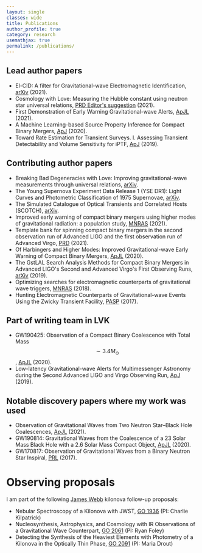 ```yaml
---
layout: single
classes: wide
title: Publications
author_profile: true
category: research
usemathjax: true
permalink: /publications/
---
```


## Lead author papers
- El-CID: A filter for Gravitational-wave Electromagnetic Identification, [arXiv](https://arxiv.org/abs/2108.04166) (2021).
- Cosmology with Love:  Measuring the Hubble constant using neutron star universal relations, [PRD Editor's suggestion](https://arxiv.org/abs/2106.06589) (2021).
- First Demonstration of Early Warning Gravitational-wave Alerts, [ApJL](https://iopscience.iop.org/article/10.3847/2041-8213/abed54) (2021).
- A Machine Learning-based Source Property Inference for Compact Binary Mergers, [ApJ](https://iopscience.iop.org/article/10.3847/1538-4357/ab8dbe) (2020).
- Toward Rate Estimation for Transient Surveys. I. Assessing Transient Detectability and Volume Sensitivity for iPTF, [ApJ](https://iopscience.iop.org/article/10.3847/1538-4357/ab2b9c) (2019).

## Contributing author papers
- Breaking Bad Degeneracies with Love: Improving gravitational-wave measurements through universal relations, [arXiv](https://doi.org/10.48550/arXiv.2210.09386).
- The Young Supernova Experiment Data Release 1 (YSE DR1): Light Curves and Photometric Classification of 1975 Supernovae, [arXiv](https://doi.org/10.48550/arXiv.2211.07128).
- The Simulated Catalogue of Optical Transients and Correlated Hosts (SCOTCH), [arXiv](https://doi.org/10.48550/arXiv.2206.02815).
- Improved early warning of compact binary mergers using higher modes of gravitational radiation: a population study, [MNRAS](https://doi.org/10.1093/mnras/stab125) (2021).
- Template bank for spinning compact binary mergers in the second observation run of Advanced LIGO and the first observation run of Advanced Virgo, [PRD](https://journals.aps.org/prd/abstract/10.1103/PhysRevD.103.084047) (2021).
- Of Harbingers and Higher Modes: Improved Gravitational-wave Early Warning of Compact Binary Mergers, [ApJL](https://iopscience.iop.org/article/10.3847/2041-8213/aba42d) (2020).
- The GstLAL Search Analysis Methods for Compact Binary Mergers in Advanced LIGO's Second and Advanced Virgo's First Observing Runs, [arXiv](https://arxiv.org/abs/1901.08580) (2019).
- Optimizing searches for electromagnetic counterparts of gravitational wave triggers, [MNRAS](https://doi.org/10.1093/mnras/sty1066) (2018).
- Hunting Electromagnetic Counterparts of Gravitational-wave Events Using the Zwicky Transient Facility, [PASP](https://iopscience.iop.org/article/10.1088/1538-3873/aa884f) (2017).

## Part of writing team in LVK
- GW190425: Observation of a Compact Binary Coalescence with Total Mass $$\sim 3.4 M_{\odot}$$, [ApJL](https://iopscience.iop.org/article/10.3847/2041-8213/ab75f5) (2020).
- Low-latency Gravitational-wave Alerts for Multimessenger Astronomy during the Second Advanced LIGO and Virgo Observing Run, [ApJ](https://iopscience.iop.org/article/10.3847/1538-4357/ab0e8f) (2019).

## Notable discovery papers where my work was used
- Observation of Gravitational Waves from Two Neutron Star–Black Hole Coalescences, [ApJL](https://iopscience.iop.org/article/10.3847/2041-8213/ac082e) (2021).
- GW190814: Gravitational Waves from the Coalescence of a 23 Solar Mass Black Hole with a 2.6 Solar Mass Compact Object, [ApJL](https://iopscience.iop.org/article/10.3847/2041-8213/ab960f) (2020).
- GW170817: Observation of Gravitational Waves from a Binary Neutron Star Inspiral, [PRL](https://journals.aps.org/prl/abstract/10.1103/PhysRevLett.119.161101) (2017).

# Observing proposals
I am part of the following [James Webb](https://www.jwst.nasa.gov/) kilonova follow-up proposals:
- Nebular Spectroscopy of a Kilonova with JWST, [GO 1936](https://www.stsci.edu/jwst/science-execution/program-information.html?id=1936) (PI: Charlie Kilpatrick)
- Nucleosynthesis, Astrophysics, and Cosmology with IR Observations of a Gravitational Wave Counterpart, [GO 2061](https://www.stsci.edu/jwst/science-execution/program-information.html?id=2061) (PI: Ryan Foley)
- Detecting the Synthesis of the Heaviest Elements with Photometry of a Kilonova in the Optically Thin Phase, [GO 2091](https://www.stsci.edu/jwst/science-execution/program-information?id=2091) (PI: Maria Drout)

